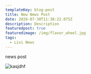 ```yaml
---
templateKey: blog-post
title: New News Post
date: 2020-07-30T11:38:22.075Z
description: Description
featuredpost: true
featuredimage: /img/flavor_wheel.jpg
tags:
  - Livi News
---
```

news post

![kasjdhf](/img/blog-index.jpg "Coffee")